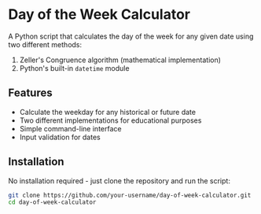 # Day of the Week Calculator

A Python script that calculates the day of the week for any given date using two different methods:
1. Zeller's Congruence algorithm (mathematical implementation)
2. Python's built-in `datetime` module

## Features

- Calculate the weekday for any historical or future date
- Two different implementations for educational purposes
- Simple command-line interface
- Input validation for dates

## Installation

No installation required - just clone the repository and run the script:

```bash
git clone https://github.com/your-username/day-of-week-calculator.git
cd day-of-week-calculator